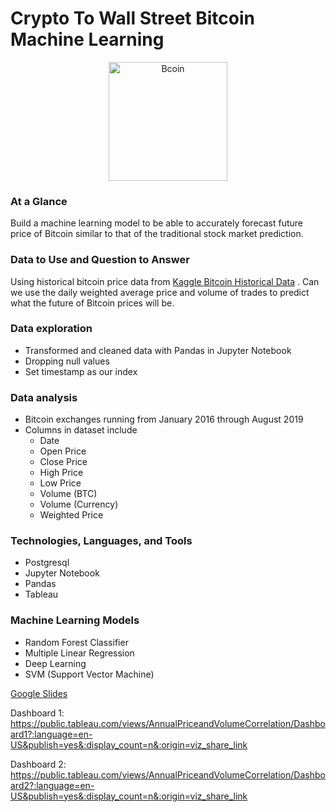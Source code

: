 # Crypto To Wall Street Bitcoin Machine Learning
<p align="center">

<img width="190" alt="Bcoin" src="https://user-images.githubusercontent.com/96508478/180898343-791d1734-97f1-4f7b-934a-69fd1ac37d7d.png">

</p>

### At a Glance
Build a machine learning model to be able to accurately forecast future price of Bitcoin similar to that of the traditional stock market prediction.

### Data to Use and Question to Answer
Using historical bitcoin price data from [Kaggle Bitcoin Historical Data](https://www.kaggle.com/code/smartsunny/starter-bitcoin-historical-data-1d758000-5/data) . Can we use the daily weighted average price and volume of trades to predict what the future of Bitcoin prices will be.

### Data exploration 
* Transformed and cleaned data with Pandas in Jupyter Notebook 
* Dropping null values 
* Set timestamp as our index

### Data analysis

* Bitcoin exchanges running from January 2016 through August 2019
* Columns in dataset include
  * Date
  * Open Price
  * Close Price
  * High Price
  * Low Price
  * Volume (BTC)
  * Volume (Currency)
  * Weighted Price

### Technologies, Languages, and Tools

* Postgresql
* Jupyter Notebook
* Pandas
* Tableau

### Machine Learning Models
* Random Forest Classifier
* Multiple Linear Regression
* Deep Learning
* SVM (Support Vector Machine)





[Google Slides](https://docs.google.com/presentation/d/1VHeZ6MnNOmpg_0YzP9D0KMj80vfIzco-kuI5W7_4aqA/edit#slide=id.p)


Dashboard 1:
https://public.tableau.com/views/AnnualPriceandVolumeCorrelation/Dashboard1?:language=en-US&publish=yes&:display_count=n&:origin=viz_share_link

Dashboard 2:
https://public.tableau.com/views/AnnualPriceandVolumeCorrelation/Dashboard2?:language=en-US&publish=yes&:display_count=n&:origin=viz_share_link

